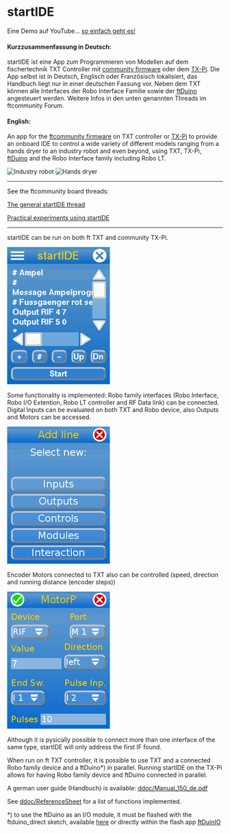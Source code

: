 # startIDE

Eine Demo auf YouTube... [so einfach geht es!](https://www.youtube.com/watch?v=IHZensWPgkA)

#### Kurzzusammenfassung in Deutsch:
startIDE ist eine App zum Programmieren von Modellen auf dem fischertechnik TXT Controller mit [community firmware](http://cfw.ftcommunity.de/) oder dem [TX-Pi](https://github.com/harbaum/tx-pi). Die App selbst ist in Deutsch, Englisch oder Französisch lokalisiert, das Handbuch liegt nur in einer deutschen Fassung vor. Neben dem TXT können alle Interfaces der Robo Interface Familie sowie der [ftDuino](https://harbaum.github.io/ftduino/www/de/) angesteuert werden.
Weitere Infos in den unten genannten Threads im ftcommunity Forum.

#### English:
An app for the [ftcommunity firmware](http://cfw.ftcommunity.de/) on TXT controller or [TX-Pi](https://github.com/harbaum/tx-pi) to provide an onboard IDE to control a wide variety of different models ranging from a hands dryer to an industry robot and even beyond, using TXT, TX-Pi, [ftDuino](https://harbaum.github.io/ftduino/www/de/) and the Robo Interface family including Robo LT.

![Industry robot](ddoc/screenshots/Hanoi.png)
![Hands dryer](ddoc/screenshots/Haendetrockner.png)

----------------------------
See the ftcommunity board threads:

[The general startIDE thread](https://forum.ftcommunity.de/viewtopic.php?f=33&t=4588)

[Practical experiments using startIDE](https://forum.ftcommunity.de/viewtopic.php?f=8&t=4740)

----------------------------

startIDE can be run on both ft TXT and community TX-Pi.

![Main window](ddoc/screenshots/startIDE01.png)

Some functionality is implemented: Robo family interfaces (Robo Interface, Robo I/O Extention, Robo LT controller and RF Data link) can be connected.
Digital Inputs can be evaluated on both TXT and Robo device, also Outputs and Motors can be accessed.

![Add function](ddoc/screenshots/startIDE02.png)

Encoder Motors connected to TXT also can be controlled (speed, direction and running distance (encoder steps))

![Motor control](ddoc/screenshots/startIDE03.png)

Although it is pysically possible to connect more than one interface of the same type, startIDE will only address the first IF found.

When run on ft TXT controller, it is possible to use TXT and a connected Robo family device and a ftDuino*) in parallel.
Running startIDE on the TX-Pi allows for having Robo family device and ftDuino connected in parallel.

A german user guide (Handbuch) is available: [ddoc/Manual_150_de.pdf](ddoc/Manual_150_de.pdf)

See [ddoc/ReferenceSheet](ddoc/ReferenceSheet.pdf) for a list of functions implemented.

*) to use the ftDuino as an I/O module, it must be flashed with the ftduino_direct sketch, available [here](https://github.com/PeterDHabermehl/ftduino_direct) or directly within the flash app [ftDuinIO](https://github.com/PeterDHabermehl/ftDuinIO)

